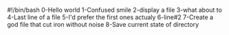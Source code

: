 #!/bin/bash
0-Hello world
1-Confused smile
2-display a file
3-what about to
4-Last line of a file
5-I'd prefer the first ones actualy
6-line#2
7-Create a god file that cut iron without noise
8-Save current state of directory
